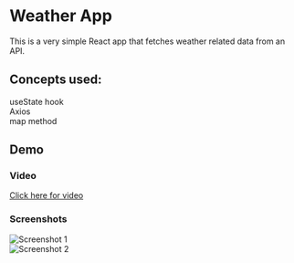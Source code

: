 # Weather App

This is a very simple React app that fetches weather related data from an API.

## Concepts used:
useState hook  
Axios  
map method

## Demo
### Video
[Click here for video](https://youtu.be/I9cCsNBENCs)
### Screenshots
![Screenshot 1](https://user-images.githubusercontent.com/53064774/148723575-0d5b8b0c-183f-42cd-ab6a-fd481a4f0251.png)  
![Screenshot 2](https://user-images.githubusercontent.com/53064774/148723573-f33bc929-67c9-4e0d-b945-18f714c1d79c.png)  
